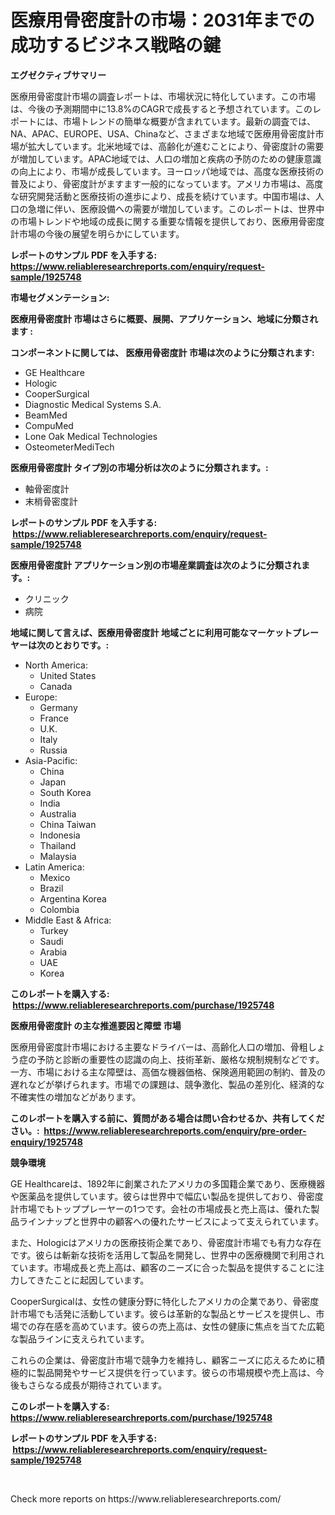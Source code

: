 <p><h1>医療用骨密度計の市場：2031年までの成功するビジネス戦略の鍵</h1></p><p><strong>エグゼクティブサマリー</strong></p>
<p><p>医療用骨密度計市場の調査レポートは、市場状況に特化しています。この市場は、今後の予測期間中に13.8%のCAGRで成長すると予想されています。このレポートには、市場トレンドの簡単な概要が含まれています。最新の調査では、NA、APAC、EUROPE、USA、Chinaなど、さまざまな地域で医療用骨密度計市場が拡大しています。北米地域では、高齢化が進むことにより、骨密度計の需要が増加しています。APAC地域では、人口の増加と疾病の予防のための健康意識の向上により、市場が成長しています。ヨーロッパ地域では、高度な医療技術の普及により、骨密度計がますます一般的になっています。アメリカ市場は、高度な研究開発活動と医療技術の進歩により、成長を続けています。中国市場は、人口の急増に伴い、医療設備への需要が増加しています。このレポートは、世界中の市場トレンドや地域の成長に関する重要な情報を提供しており、医療用骨密度計市場の今後の展望を明らかにしています。</p></p>
<p><strong>レポートのサンプル PDF を入手する: <a href="https://www.reliableresearchreports.com/enquiry/request-sample/1925748">https://www.reliableresearchreports.com/enquiry/request-sample/1925748</a></strong></p>
<p><strong>市場セグメンテーション:</strong></p>
<p><strong> 医療用骨密度計 市場はさらに概要、展開、アプリケーション、地域に分類されます :</strong></p>
<p><strong>コンポーネントに関しては、 医療用骨密度計 市場は次のように分類されます: &nbsp;</strong></p>
<p><ul><li>GE Healthcare</li><li>Hologic</li><li>CooperSurgical</li><li>Diagnostic Medical Systems S.A.</li><li>BeamMed</li><li>CompuMed</li><li>Lone Oak Medical Technologies</li><li>OsteometerMediTech</li></ul></p>
<p><strong> 医療用骨密度計 タイプ別の市場分析は次のように分類されます。:</strong></p>
<p><ul><li>軸骨密度計</li><li>末梢骨密度計</li></ul></p>
<p><strong>レポートのサンプル PDF を入手する: &nbsp;<a href="https://www.reliableresearchreports.com/enquiry/request-sample/1925748">https://www.reliableresearchreports.com/enquiry/request-sample/1925748</a></strong></p>
<p><strong> 医療用骨密度計 アプリケーション別の市場産業調査は次のように分類されます。:</strong></p>
<p><ul><li>クリニック</li><li>病院</li></ul></p>
<p><strong>地域に関して言えば、医療用骨密度計 地域ごとに利用可能なマーケットプレーヤーは次のとおりです。:</strong></p>
<p><ul>
    <li>
        North America:
        <ul>
            <li>United States</li>
            <li>Canada</li>
        </ul>
    </li>
    <li>
        Europe:
        <ul>
            <li>Germany</li>
            <li>France</li>
            <li>U.K.</li>
            <li>Italy</li>
            <li>Russia</li>
        </ul>
    </li>
    <li>
        Asia-Pacific:
        <ul>
            <li>China</li>
            <li>Japan</li>
            <li>South Korea</li>
            <li>India</li>
            <li>Australia</li>
            <li>China Taiwan</li>
            <li>Indonesia</li>
            <li>Thailand</li>
            <li>Malaysia</li>
        </ul>
    </li>
    <li>
        Latin America:
        <ul>
            <li>Mexico</li>
            <li>Brazil</li>
            <li>Argentina Korea</li>
            <li>Colombia</li>
        </ul>
    </li>
    <li>
        Middle East & Africa:
        <ul>
            <li>Turkey</li>
            <li>Saudi</li>
            <li>Arabia</li>
            <li>UAE</li>
            <li>Korea</li>
        </ul>
    </li>
    </ul></p>
<p><strong>このレポートを購入する: &nbsp;<a href="https://www.reliableresearchreports.com/purchase/1925748">https://www.reliableresearchreports.com/purchase/1925748</a></strong></p>
<p><strong>医療用骨密度計 の主な推進要因と障壁 市場</strong></p>
<p><p>医療用骨密度計市場における主要なドライバーは、高齢化人口の増加、骨粗しょう症の予防と診断の重要性の認識の向上、技術革新、厳格な規制規制などです。一方、市場における主な障壁は、高価な機器価格、保険適用範囲の制約、普及の遅れなどが挙げられます。市場での課題は、競争激化、製品の差別化、経済的な不確実性の増加などがあります。</p></p>
<p><strong>このレポートを購入する前に、質問がある場合は問い合わせるか、共有してください。:&nbsp; <a href="https://www.reliableresearchreports.com/enquiry/pre-order-enquiry/1925748">https://www.reliableresearchreports.com/enquiry/pre-order-enquiry/1925748</a></strong></p>
<p><strong>競争環境</strong></p>
<p><p>GE Healthcareは、1892年に創業されたアメリカの多国籍企業であり、医療機器や医薬品を提供しています。彼らは世界中で幅広い製品を提供しており、骨密度計市場でもトッププレーヤーの1つです。会社の市場成長と売上高は、優れた製品ラインナップと世界中の顧客への優れたサービスによって支えられています。</p><p>また、Hologicはアメリカの医療技術企業であり、骨密度計市場でも有力な存在です。彼らは斬新な技術を活用して製品を開発し、世界中の医療機関で利用されています。市場成長と売上高は、顧客のニーズに合った製品を提供することに注力してきたことに起因しています。</p><p>CooperSurgicalは、女性の健康分野に特化したアメリカの企業であり、骨密度計市場でも活発に活動しています。彼らは革新的な製品とサービスを提供し、市場での存在感を高めています。彼らの売上高は、女性の健康に焦点を当てた広範な製品ラインに支えられています。</p><p>これらの企業は、骨密度計市場で競争力を維持し、顧客ニーズに応えるために積極的に製品開発やサービス提供を行っています。彼らの市場規模や売上高は、今後もさらなる成長が期待されています。</p></p>
<p><strong>このレポートを購入する: &nbsp; <a href="https://www.reliableresearchreports.com/purchase/1925748">https://www.reliableresearchreports.com/purchase/1925748</a></strong></p>
<p><strong>レポートのサンプル PDF を入手する: &nbsp;<a href="https://www.reliableresearchreports.com/enquiry/request-sample/1925748">https://www.reliableresearchreports.com/enquiry/request-sample/1925748</a></strong><strong></strong></p>
<p>&nbsp;</p>
<p>Check more reports on https://www.reliableresearchreports.com/</p>